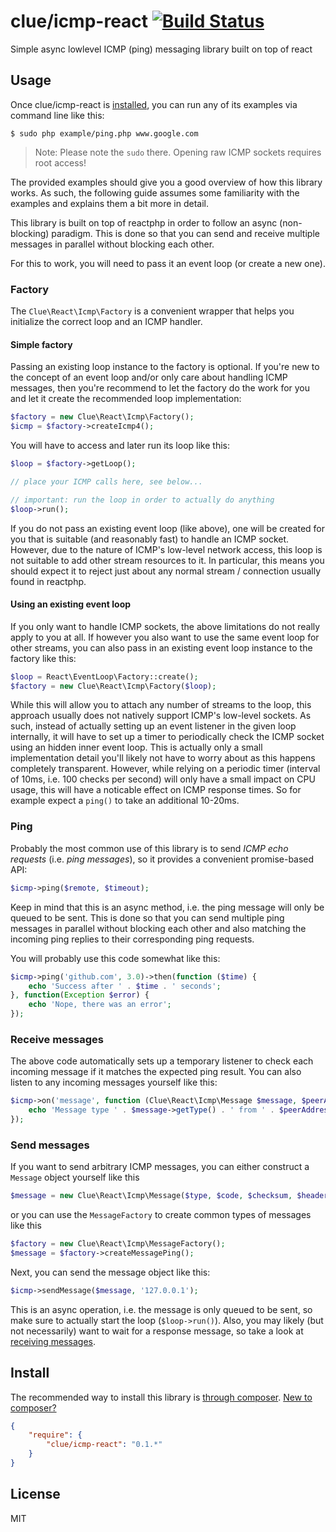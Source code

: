 # clue/icmp-react [![Build Status](https://travis-ci.org/clue/icmp-react.png?branch=master)](https://travis-ci.org/clue/icmp-react)

Simple async lowlevel ICMP (ping) messaging library built on top of react

## Usage

Once clue/icmp-react is [installed](#install), you can run any of its examples
via command line like this:

```
$ sudo php example/ping.php www.google.com
```

> Note: Please note the `sudo` there. Opening raw ICMP sockets requires root access!

The provided examples should give you a good overview of how this library works.
As such, the following guide assumes some familiarity with the examples and
explains them a bit more in detail.

This library is built on top of reactphp in order to follow an async (non-blocking)
paradigm. This is done so that you can send and receive multiple messages in
parallel without blocking each other.

For this to work, you will need to pass it an event loop (or create a new
one).

### Factory

The `Clue\React\Icmp\Factory` is a convenient wrapper that helps you initialize the correct
loop and an ICMP handler.

#### Simple factory

Passing an existing loop instance to the factory is optional. If you're new to
the concept of an event loop and/or only care about handling ICMP messages, then
you're recommend to let the factory do the work for you and let it create the
recommended loop implementation:

```php
$factory = new Clue\React\Icmp\Factory();
$icmp = $factory->createIcmp4();
```

You will have to access and later run its loop like this:

```php
$loop = $factory->getLoop();

// place your ICMP calls here, see below...

// important: run the loop in order to actually do anything
$loop->run();
```

If you do not pass an existing event loop (like above), one will be created for
you that is suitable (and reasonably fast) to handle an ICMP socket. However,
due to the nature of ICMP's low-level network access, this loop is not suitable
to add other stream resources to it. In particular, this means you should expect
it to reject just about any normal stream / connection usually found in reactphp.

#### Using an existing event loop

If you only want to handle ICMP sockets, the above limitations do not really
apply to you at all. If however you also want to use the same event loop for
other streams, you can also pass in an existing event loop instance to the
factory like this:

```php
$loop = React\EventLoop\Factory::create();
$factory = new Clue\React\Icmp\Factory($loop);
```

While this will allow you to attach any number of streams to the loop, this
approach usually does not natively support ICMP's low-level sockets. As such,
instead of actually setting up an event listener in the given loop internally,
it will have to set up a timer to periodically check the ICMP socket using an
hidden inner event loop. This is actually only a small implementation detail
you'll likely not have to worry about as this happens completely transparent.
However, while relying on a periodic timer (interval of 10ms, i.e. 100 checks
per second) will only have a small impact on CPU usage, this will have a
noticable effect on ICMP response times. So for example expect a `ping()` to
take an additional 10-20ms.

### Ping

Probably the most common use of this library is to send *ICMP echo requests*
(i.e. *ping messages*), so it provides a convenient promise-based API:

```php
$icmp->ping($remote, $timeout);
```

Keep in mind that this is an async method, i.e. the ping message will only be
queued to be sent. This is done so that you can send multiple ping messages in
parallel without blocking each other and also matching the incoming ping replies
to their corresponding ping requests.

You will probably use this code somewhat like this:

```php
$icmp->ping('github.com', 3.0)->then(function ($time) {
    echo 'Success after ' . $time . ' seconds';
}, function(Exception $error) {
    echo 'Nope, there was an error';
});
```

### Receive messages

The above code automatically sets up a temporary listener to check each incoming
message if it matches the expected ping result. You can also listen to any
incoming messages yourself like this:

```php
$icmp->on('message', function (Clue\React\Icmp\Message $message, $peerAddress) {
    echo 'Message type ' . $message->getType() . ' from ' . $peerAddress . PHP_EOL;
});
```

### Send messages

If you want to send arbitrary ICMP messages, you can either construct a
`Message` object yourself like this

```php
$message = new Clue\React\Icmp\Message($type, $code, $checksum, $header, $payload)
```

or you can use the `MessageFactory` to create common types of messages like this

```php
$factory = new Clue\React\Icmp\MessageFactory();
$message = $factory->createMessagePing();
```

Next, you can send the message object like this:

```php
$icmp->sendMessage($message, '127.0.0.1');
```

This is an async operation, i.e. the message is only queued to be sent, so make
sure to actually start the loop (`$loop->run()`).
Also, you may likely (but not necessarily) want to wait for a response message,
so take a look at [receiving messages](#receive-messages).

## Install

The recommended way to install this library is [through composer](http://getcomposer.org). [New to composer?](http://getcomposer.org/doc/00-intro.md)

```JSON
{
    "require": {
        "clue/icmp-react": "0.1.*"
    }
}
```

## License

MIT
